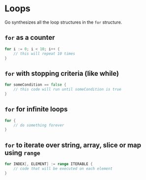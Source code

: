 # Loops

Go synthesizes all the loop structures in the `for` structure.

## `for` as a counter

```go
for i := 0; i < 10; i++ {
    // this will repeat 10 times
} 
```

## `for` with stopping criteria (like while)

```go
for someCondition == false {
    // this code will run until someCondition is true
}
```

## `for` for infinite loops

```go
for {
    // do something forever
}
```

## `for` to iterate over string, array, slice or map using `range`

```go
for INDEX[, ELEMENT] := range ITERABLE {
    // code that will be executed on each element
}
```
